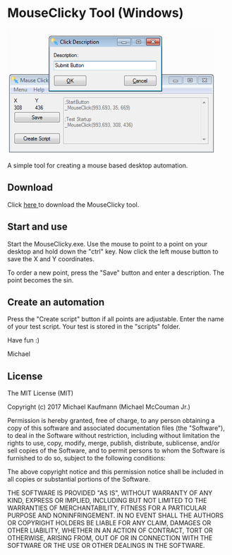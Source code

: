 # MouseClicky Tool (Windows)
<img src="https://raw.githubusercontent.com/McCouman/AU3_MouseClicky/master/Screenshot.png"/>

A simple tool for creating a mouse based desktop automation.

## Download

Click <a href="https://github.com/McCouman/AU3_MouseClicky/blob/master/MouseClicky.1.2.zip?raw=true"> here </a> to download the MouseClicky tool.

## Start and use

Start the MouseClicky.exe. Use the mouse to point to a point on your desktop and hold down the "ctrl" key. Now click the left mouse button to save the X and Y coordinates.

To order a new point, press the "Save" button and enter a description.
The point becomes the sin.

## Create an automation

Press the "Create script" button if all points are adjustable.
Enter the name of your test script. Your test is stored in the "scripts" folder.

Have fun :)

Michael

## License

The MIT License (MIT)

Copyright (c) 2017 Michael Kaufmann (Michael McCouman Jr.)

Permission is hereby granted, free of charge, to any person obtaining a copy
of this software and associated documentation files (the "Software"), to deal
in the Software without restriction, including without limitation the rights
to use, copy, modify, merge, publish, distribute, sublicense, and/or sell
copies of the Software, and to permit persons to whom the Software is
furnished to do so, subject to the following conditions:

The above copyright notice and this permission notice shall be included in all
copies or substantial portions of the Software.

THE SOFTWARE IS PROVIDED "AS IS", WITHOUT WARRANTY OF ANY KIND, EXPRESS OR
IMPLIED, INCLUDING BUT NOT LIMITED TO THE WARRANTIES OF MERCHANTABILITY,
FITNESS FOR A PARTICULAR PURPOSE AND NONINFRINGEMENT. IN NO EVENT SHALL THE
AUTHORS OR COPYRIGHT HOLDERS BE LIABLE FOR ANY CLAIM, DAMAGES OR OTHER
LIABILITY, WHETHER IN AN ACTION OF CONTRACT, TORT OR OTHERWISE, ARISING FROM,
OUT OF OR IN CONNECTION WITH THE SOFTWARE OR THE USE OR OTHER DEALINGS IN THE
SOFTWARE.
